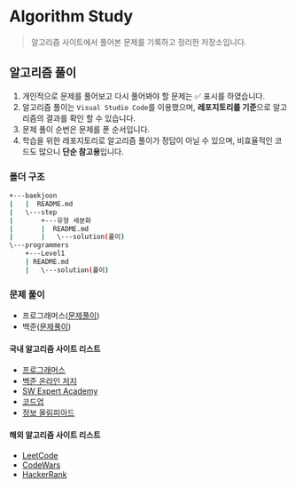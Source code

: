 # Algorithm Study

> 알고리즘 사이트에서 풀어본 문제를 기록하고 정리한 저장소입니다.

## 알고리즘 풀이

1. 개인적으로 문제를 풀어보고 다시 풀어봐야 할 문제는 :white_check_mark: 표시를 하였습니다.
2. 알고리즘 풀이는 `Visual Studio Code`를 이용했으며, **레포지토리를 기준**으로 알고리즘의 결과를 확인 할 수 있습니다.
3. 문제 풀이 순번은 문제를 푼 순서입니다.
4. 학습을 위한 레포지토리로 알고리즘 풀이가 정답이 아닐 수 있으며, 비효율적인 코드도 많으니 **단순 참고용**입니다.

### 폴더 구조

```bash
+---baekjoon
|   |  README.md
|   \---step
|       +---유형 세분화
|       |  README.md
|       |   \---solution(풀이)
\---programmers
    +---Level1
    | README.md
    |   \---solution(풀이)

```

### 문제 풀이

- 프로그래머스([문제풀이](./programmers/README.md))
- 백준([문제풀이](./baekjoon/README.md))

#### 국내 알고리즘 사이트 리스트

- [프로그래머스](https://programmers.co.kr/)
- [백준 온라인 저지](https://www.acmicpc.net)
- [SW Expert Academy](https://swexpertacademy.com/main/main.do)
- [코드업](https://codeup.kr/index.php)
- [정보 올림피아드](http://www.jungol.co.kr/)

#### 해외 알고리즘 사이트 리스트

- [LeetCode](https://leetcode.com/)
- [CodeWars](https://www.codewars.com/)
- [HackerRank](https://www.hackerrank.com/)
